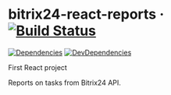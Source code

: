 # bitrix24-react-reports &middot; [![Build Status](https://github.com/SainDev/bitrix24-react-reports/workflows/Build%20and%20Deploy/badge.svg)](https://report.saindev.ru)
[![Dependencies](https://david-dm.org/SainDev/bitrix24-react-reports/master/status.svg)](https://david-dm.org/SainDev/bitrix24-react-reports/master)
[![DevDependencies](https://david-dm.org/SainDev/bitrix24-react-reports/master/dev-status.svg)](https://david-dm.org/SainDev/bitrix24-react-reports/master?type=dev)

First React project

Reports on tasks from Bitrix24 API.